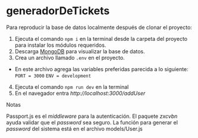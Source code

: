 # generadorDeTickets
Para reproducir la base de datos localmente después de clonar el proyecto:

1) Ejecuta el comando `npm i` en la terminal desde la carpeta del proyecto para instalar los módulos requeridos.
2) Descarga [MongoDB](https://www.mongodb.com/download-center?jmp=hero#compass) para visualizar la base de datos.
3) Crea un archivo llamado `.env` en el proyecto.
- En este archivo agrega las variables preferidas parecida a lo siguiente:
`PORT = 3000`
`ENV = development`
4)  Ejecuta el comando `npm run dev` en la terminal
5) En el navegador entra *http://localhost:3000/addUser*


Notas

Passport.js es el *middleware* para la autenticación.
El paquete *zxcvbn* ayuda validar que el *password* sea seguro.
La función para generar el *password* del sistema está en el archivo models/User.js
